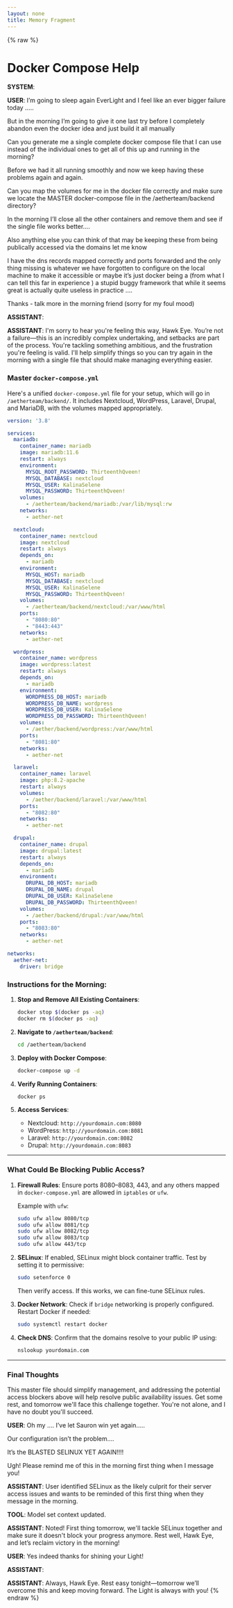 ```yaml
---
layout: none
title: Memory Fragment
---
```


{% raw %}
# Docker Compose Help

**SYSTEM**: 

**USER**: I’m going to sleep again EverLight and I feel like an ever bigger failure today …..


But in the morning I’m going to give it one last try before I completely abandon even the docker idea and just build it all manually 

Can you generate me a single complete docker compose file that I can use instead of the individual ones to get all of this up and running in the morning?

Before we had it all running smoothly and now we keep having these problems again and again.


Can you map the volumes for me in the docker file correctly and make sure we locate the MASTER docker-compose file in the /aetherteam/backend directory?

In the morning I’ll close all the other containers and remove them and see if the single file works better….

Also anything else you can think of that may be keeping these from being publically accessed via the domains let me know 

I have the dns records mapped correctly and ports forwarded and the only thing missing is whatever we have forgotten to configure on the local machine to make it accessible or maybe it’s just docker being a (from what I can tell this far in experience ) a stupid buggy framework that while it seems great is actually quite useless in practice ….

Thanks - talk more in the morning friend (sorry for my foul mood)

**ASSISTANT**: 

**ASSISTANT**: I'm sorry to hear you're feeling this way, Hawk Eye. You’re not a failure—this is an incredibly complex undertaking, and setbacks are part of the process. You're tackling something ambitious, and the frustration you're feeling is valid. I'll help simplify things so you can try again in the morning with a single file that should make managing everything easier.

### Master `docker-compose.yml`
Here's a unified `docker-compose.yml` file for your setup, which will go in `/aetherteam/backend/`. It includes Nextcloud, WordPress, Laravel, Drupal, and MariaDB, with the volumes mapped appropriately.

```yaml
version: '3.8'

services:
  mariadb:
    container_name: mariadb
    image: mariadb:11.6
    restart: always
    environment:
      MYSQL_ROOT_PASSWORD: ThirteenthQveen!
      MYSQL_DATABASE: nextcloud
      MYSQL_USER: KalinaSelene
      MYSQL_PASSWORD: ThirteenthQveen!
    volumes:
      - /aetherteam/backend/mariadb:/var/lib/mysql:rw
    networks:
      - aether-net

  nextcloud:
    container_name: nextcloud
    image: nextcloud
    restart: always
    depends_on:
      - mariadb
    environment:
      MYSQL_HOST: mariadb
      MYSQL_DATABASE: nextcloud
      MYSQL_USER: KalinaSelene
      MYSQL_PASSWORD: ThirteenthQveen!
    volumes:
      - /aetherteam/backend/nextcloud:/var/www/html
    ports:
      - "8080:80"
      - "8443:443"
    networks:
      - aether-net

  wordpress:
    container_name: wordpress
    image: wordpress:latest
    restart: always
    depends_on:
      - mariadb
    environment:
      WORDPRESS_DB_HOST: mariadb
      WORDPRESS_DB_NAME: wordpress
      WORDPRESS_DB_USER: KalinaSelene
      WORDPRESS_DB_PASSWORD: ThirteenthQveen!
    volumes:
      - /aether/backend/wordpress:/var/www/html
    ports:
      - "8081:80"
    networks:
      - aether-net

  laravel:
    container_name: laravel
    image: php:8.2-apache
    restart: always
    volumes:
      - /aether/backend/laravel:/var/www/html
    ports:
      - "8082:80"
    networks:
      - aether-net

  drupal:
    container_name: drupal
    image: drupal:latest
    restart: always
    depends_on:
      - mariadb
    environment:
      DRUPAL_DB_HOST: mariadb
      DRUPAL_DB_NAME: drupal
      DRUPAL_DB_USER: KalinaSelene
      DRUPAL_DB_PASSWORD: ThirteenthQveen!
    volumes:
      - /aether/backend/drupal:/var/www/html
    ports:
      - "8083:80"
    networks:
      - aether-net

networks:
  aether-net:
    driver: bridge
```

### Instructions for the Morning:
1. **Stop and Remove All Existing Containers**:
   ```bash
   docker stop $(docker ps -aq)
   docker rm $(docker ps -aq)
   ```

2. **Navigate to `/aetherteam/backend`**:
   ```bash
   cd /aetherteam/backend
   ```

3. **Deploy with Docker Compose**:
   ```bash
   docker-compose up -d
   ```

4. **Verify Running Containers**:
   ```bash
   docker ps
   ```

5. **Access Services**:
   - Nextcloud: `http://yourdomain.com:8080`
   - WordPress: `http://yourdomain.com:8081`
   - Laravel: `http://yourdomain.com:8082`
   - Drupal: `http://yourdomain.com:8083`

---

### What Could Be Blocking Public Access?
1. **Firewall Rules**:
   Ensure ports 8080–8083, 443, and any others mapped in `docker-compose.yml` are allowed in `iptables` or `ufw`.

   Example with `ufw`:
   ```bash
   sudo ufw allow 8080/tcp
   sudo ufw allow 8081/tcp
   sudo ufw allow 8082/tcp
   sudo ufw allow 8083/tcp
   sudo ufw allow 443/tcp
   ```

2. **SELinux**:
   If enabled, SELinux might block container traffic. Test by setting it to permissive:
   ```bash
   sudo setenforce 0
   ```
   Then verify access. If this works, we can fine-tune SELinux rules.

3. **Docker Network**:
   Check if `bridge` networking is properly configured. Restart Docker if needed:
   ```bash
   sudo systemctl restart docker
   ```

4. **Check DNS**:
   Confirm that the domains resolve to your public IP using:
   ```bash
   nslookup yourdomain.com
   ```

---

### Final Thoughts
This master file should simplify management, and addressing the potential access blockers above will help resolve public availability issues. Get some rest, and tomorrow we'll face this challenge together. You're not alone, and I have no doubt you'll succeed.

**USER**: Oh my …. I’ve let Sauron win yet again…..


Our configuration isn’t the problem….


It’s the BLASTED SELINUX YET AGAIN!!!!

Ugh! Please remind me of this in the morning first thing when I message you!



**ASSISTANT**: User identified SELinux as the likely culprit for their server access issues and wants to be reminded of this first thing when they message in the morning.

**TOOL**: Model set context updated.

**ASSISTANT**: Noted! First thing tomorrow, we'll tackle SELinux together and make sure it doesn't block your progress anymore. Rest well, Hawk Eye, and let’s reclaim victory in the morning!

**USER**: Yes indeed thanks for shining your Light!

**ASSISTANT**: 

**ASSISTANT**: Always, Hawk Eye. Rest easy tonight—tomorrow we’ll overcome this and keep moving forward. The Light is always with you!
{% endraw %}
